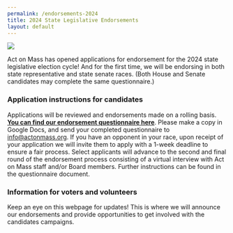 ```yaml
---
permalink: /endorsements-2024
title: 2024 State Legislative Endorsements
layout: default
---
```

![](/img/2024-endorsement-graphics-email-header-1-.png)

Act on Mass has opened applications for endorsement for the 2024 state legislative election cycle! And for the first time, we will be endorsing in both state representative and state senate races. (Both House and Senate candidates may complete the same questionnaire.)

### **Application instructions for candidates**

Applications will be reviewed and endorsements made on a rolling basis. **[You can find our endorsement questionnaire here](https://docs.google.com/document/d/1rIkXugrUD8x1EvPYyJrnTavuvFvQ7ZJyI8arW2w0yeY/edit?usp=sharing)**. Please make a copy in Google Docs, and send your completed questionnaire to info@actonmass.org. If you have an opponent in your race, upon receipt of your application we will invite them to apply with a 1-week deadline to ensure a fair process. Select applicants will advance to the second and final round of the endorsement process consisting of a virtual interview with Act on Mass staff and/or Board members. Further instructions can be found in the questionnaire document. 

### **Information for voters and volunteers**

Keep an eye on this webpage for updates! This is where we will announce our endorsements and provide opportunities to get involved with the candidates campaigns.
